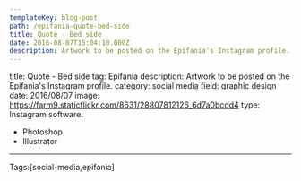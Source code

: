 ```yaml
---
templateKey: blog-post
path: /epifania-quote-bed-side
title: Quote - Bed side
date: 2016-08-07T15:04:10.000Z
description: Artwork to be posted on the Epifania's Instagram profile.
---
```


title: Quote - Bed side
tag: Epifania
description: Artwork to be posted on the Epifania's Instagram profile.
category: social media
field: graphic design
date: 2016/08/07
image: https://farm9.staticflickr.com/8631/28807812126_6d7a0bcdd4
type: Instagram
software:
- Photoshop
- Illustrator
---

Tags:[social-media,epifania]